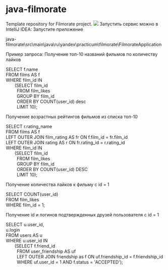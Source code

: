 # java-filmorate
Template repository for Filmorate project.
<image src="ER-diagram.png">
Запустить сервис можно в IntelliJ IDEA:
Запустите приложение

java-filmorate\src\main\java\ru\yandex\practicum\filmorate\FilmorateApplication

Пример запроса: Получение топ-10 названий фильмов по количеству лайков

SELECT f.name\
FROM films AS f\
WHERE film_id IN\
&emsp;&emsp;(SELECT film_id\
&emsp;&emsp;&ensp;FROM film_likes\
&emsp;&emsp;&ensp;GROUP BY film_id\
&emsp;&emsp;&ensp;ORDER BY COUNT(user_id) desc\
&emsp;&emsp;&ensp;LIMIT 10);

Получение возрастных рейтингов фильмов из списка топ-10

SELECT r.rating_name\
FROM films AS f\
LEFT OUTER JOIN film_rating AS fr ON f.film_id = fr.film_id\
LEFT OUTER JOIN rating AS r ON fr.rating_id = r.rating_id\
WHERE film_id IN\
&emsp;&emsp;(SELECT film_id\
&emsp;&emsp;&ensp;FROM film_likes\
&emsp;&emsp;&ensp;GROUP BY film_id\
&emsp;&emsp;&ensp;ORDER BY COUNT(user_id) DESC\
&emsp;&emsp;&ensp;LIMIT 10);

Получение количества лайков к фильму с id = 1

SELECT COUNT(user_id)\
FROM film_likes\
WHERE film_id = 1;

Получение id и логинов подтвержденных друзей пользователя c id = 1

SELECT u.user_id,\
u.login\
FROM users AS u\
WHERE u.user_id IN\
&emsp;&emsp;(SELECT f.friend_id\
&emsp;&emsp;&ensp;FROM user_friendship AS uf\
&emsp;&emsp;&ensp;LEFT OUTER JOIN friendship as f ON uf.friendship_id = f.friendship_id\
&emsp;&emsp;&ensp;WHERE uf.user_id = 1 AND f.status = 'ACCEPTED');




